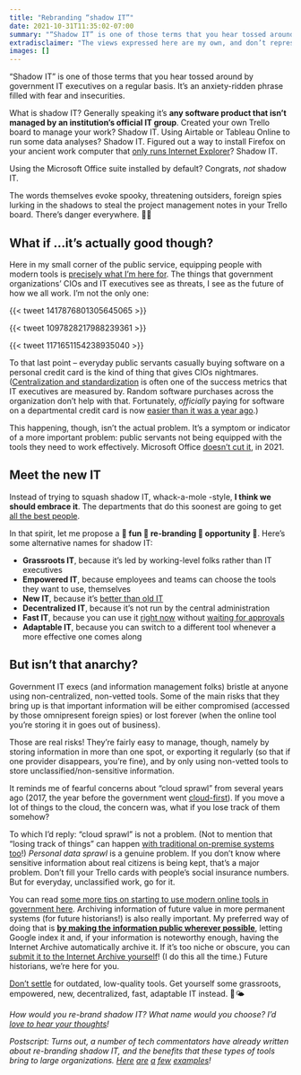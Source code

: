 ```yaml
---
title: "Rebranding “shadow IT”"
date: 2021-10-31T11:35:02-07:00
summary: "“Shadow IT” is one of those terms that you hear tossed around by government IT executives on a regular basis. It’s an anxiety-ridden phrase filled with fear and insecurities. Public servants using shadow IT isn’t the actual problem, though – instead, it’s a symptom that people aren’t being equipped with the tools they need to work effectively. I think we should embrace shadow IT instead of trying to squash it. Here are some fun re-branding efforts to help with that. "
extradisclaimer: "The views expressed here are my own, and don’t represent the opinions of my team or my employer."
images: []
---
```


“Shadow IT” is one of those terms that you hear tossed around by government IT executives on a regular basis. It’s an anxiety-ridden phrase filled with fear and insecurities. 

What is shadow IT? Generally speaking it’s **any software product that isn’t managed by an institution’s official IT group**. Created your own Trello board to manage your work? Shadow IT. Using Airtable or Tableau Online to run some data analyses? Shadow IT. Figured out a way to install Firefox on your ancient work computer that [only runs Internet Explorer](https://twitter.com/seansworkcomput/status/1078304497489764357)? Shadow IT.

Using the Microsoft Office suite installed by default? Congrats, _not_ shadow IT.

The words themselves evoke spooky, threatening outsiders, foreign spies lurking in the shadows to steal the project management notes in your Trello board. There’s danger everywhere. 🕵️‍♂️

## What if ...it’s actually good though?

Here in my small corner of the public service, equipping people with modern tools is [precisely what I’m here for](/2020/12/27/tools-that-work/). The things that government organizations’ CIOs and IT executives see as threats, I see as the future of how we all work. I’m not the only one:

{{< tweet 1417876801305645065 >}}

{{< tweet 1097828217988239361 >}}

{{< tweet 1171651154238935040 >}}

To that last point – everyday public servants casually buying software on a personal credit card is the kind of thing that gives CIOs nightmares. ([Centralization and standardization](/2020/02/04/perils-of-standardization/) is often one of the success metrics that IT executives are measured by. Random software purchases across the organization don’t help with that. Fortunately, _officially_ paying for software on a departmental credit card is now [easier than it was a year ago](/2021/07/11/paying-for-low-cost-cloud-services-on-a-departmental-credit-card/).) 

This happening, though, isn’t the actual problem. It’s a symptom or indicator of a more important problem: public servants not being equipped with the tools they need to work effectively. Microsoft Office [doesn’t cut it](https://twitter.com/mheadd/status/1313092232296177665), in 2021.

## Meet the new IT

Instead of trying to squash shadow IT, whack-a-mole -style, **I think we should embrace it**. The departments that do this soonest are going to get [all the best people](/2020/12/27/tools-that-work/). 

In that spirit, let me propose a **🎉 fun 🎉 re-branding 🎉 opportunity 🎉**. Here’s some alternative names for shadow IT:

* **Grassroots IT**, because it’s led by working-level folks rather than IT executives
* **Empowered IT**, because employees and teams can choose the tools they want to use, themselves
* **New IT**, because it’s [better than old IT](/2021/01/12/onerous-levels-of-oversight/)
* **Decentralized IT**, because it’s not run by the central administration
* **Fast IT**, because you can use it [right now](/2020/09/16/fake-cots-and-the-one-day-rule/) without [waiting for approvals](/2020/06/02/blockers-versus-enablers/)
* **Adaptable IT**, because you can switch to a different tool whenever a more effective one comes along

## But isn’t that anarchy?

Government IT execs (and information management folks) bristle at anyone using non-centralized, non-vetted tools. Some of the main risks that they bring up is that important information will be either compromised (accessed by those omnipresent foreign spies) or lost forever (when the online tool you’re storing it in goes out of business).

Those are real risks! They’re fairly easy to manage, though, namely by storing information in more than one spot, or exporting it regularly (so that if one provider disappears, you’re fine), and by only using non-vetted tools to store unclassified/non-sensitive information. 

It reminds me of fearful concerns about “cloud sprawl” from several years ago (2017, the year before the government went [cloud-first](https://www.canada.ca/en/government/system/digital-government/digital-government-innovations/cloud-services/government-canada-cloud-adoption-strategy.html#toc6)). If you move a lot of things to the cloud, the concern was, what if you lose track of them somehow? 

To which I’d reply: “cloud sprawl” is not a problem. (Not to mention that “losing track of things” can happen [with traditional on-premise systems too](https://www.theregister.com/2001/04/12/missing_novell_server_discovered_after/)!) _Personal data sprawl_ is a genuine problem. If you don’t know where sensitive information about real citizens is being kept, that’s a major problem. Don’t fill your Trello cards with people’s social insurance numbers. But for everyday, unclassified work, go for it. 

You can read [some more tips on starting to use modern online tools in government here](https://shoulditbeblockedinmydepartment.ca/). Archiving information of future value in more permanent systems (for future historians!) is also really important. My preferred way of doing that is **[by making the information public wherever possible](/2021/10/24/if-its-not-public-does-it-even-matter/)**, letting Google index it and, if your information is noteworthy enough, having the Internet Archive automatically archive it. If it’s too niche or obscure, you can [submit it to the Internet Archive yourself](https://web.archive.org/save)! (I do this all the time.) Future historians, we’re here for you. 

[Don’t settle](/2020/05/20/the-cycle-of-bad-government-software/) for outdated, low-quality tools. Get yourself some grassroots, empowered, new, decentralized, fast, adaptable IT instead. 🌻🌤

_How would you re-brand shadow IT? What name would you choose? I’d [love to hear your thoughts](https://twitter.com/sboots)!_

<p><em>Postscript: Turns out, a number of tech commentators have already written about re-branding shadow IT,&nbsp;and the benefits that  these types of tools bring to large organizations. <a href="https://www.forbes.com/sites/centurylink/2015/05/04/why-cios-should-be-happy-about-shadow-it/" target="_blank">Here</a> <a href="https://www.cmswire.com/digital-workplace/bringing-shadow-it-into-the-light/" target="_blank">are</a> <a href="https://cxounplugged.com/2017/02/distributed-it-shadow-it-rebranded/" target="_blank">a</a> <a href="https://www.theregister.com/2016/11/21/its_not_shadow_it_its_selfstarting_it/" target="_blank">few</a> <a href="https://www.reworked.co/digital-workplace/why-shadow-it-is-your-best-friend-in-the-digital-workplace/" target="_blank">examples</a>!</em></p>
